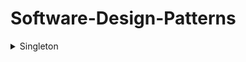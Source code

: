 # Software-Design-Patterns

<details>
  <summary>Singleton</summary>
  
  - Definition
    - A software design pattern that restricts the instantiation of a class to a singular instance. [[i]](https://en.wikipedia.org/wiki/Singleton_pattern  )
- How to Implement
- Pros
  - The pattern is useful when exactly one object is needed to coordinate actions across a system.
  - Allows classes to ensure only one instance, have eady access to the instance, and control instantiation like hiding a constructor.
- Cons
- Work Cited
  1. https://en.wikipedia.org/wiki/Singleton_pattern  
</details>
